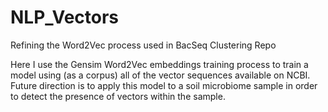 # NLP_Vectors
Refining the Word2Vec process used in BacSeq Clustering Repo

Here I use the Gensim Word2Vec embeddings training process to train a model using (as a corpus) all of the vector sequences
available on NCBI. Future direction is to apply this model to a soil microbiome sample in order to detect the presence of 
vectors within the sample.
